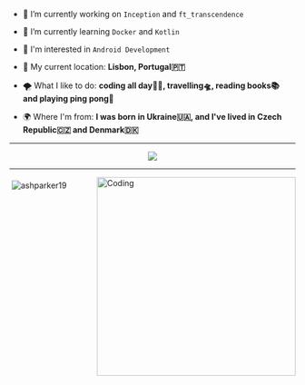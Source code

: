 
* 🔭 I’m currently working on `Inception` and `ft_transcendence`

* 🌱 I’m currently learning `Docker` and `Kotlin`
  
* 🤖 I'm interested in `Android Development`

* 📍 My current location: **Lisbon, Portugal🇵🇹**
  
* 🌪 What I like to do: **coding all day👨‍💻, travelling🛸, reading books📚 and playing ping pong🏓**

* 🌍 Where I'm from: **I was born in Ukraine🇺🇦, and I've lived in Czech Republic🇨🇿 and Denmark🇩🇰**

---

<p align="center">
  <a href="https://skillicons.dev">
    <img src="https://skillicons.dev/icons?i=c,cpp,kotlin,bash,linux,git,github,md" />
  </a>
</p>

---

<img align="right" alt="Coding" width="350" src="https://gifdb.com/images/high/programming-angry-punching-keyboard-fw45yh2e39g24ylb.gif">
<p>&nbsp;<img align="middle" src="https://github-readme-stats.vercel.app/api?username=ashparker19&show_icons=true&locale=en" alt="ashparker19" /></p>

